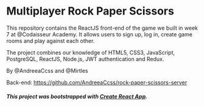 # Multiplayer Rock Paper Scissors
This repository contains the ReactJS front-end of the game we built in week 7 at @Codaisseur Academy. It allows users to sign up, log in, create game rooms and play against each other.

The project combines our knowledge of HTML5, CSS3, JavaScript, PostgreSQL, ReactJS, Node.js, JWT authentication and Redux.

By @AndreeaCcss and @Mirtles

Back-end: https://github.com/AndreeaCcss/rock-paper-scissors-server

##### This project was bootstrapped with [Create React App](https://github.com/facebook/create-react-app).

